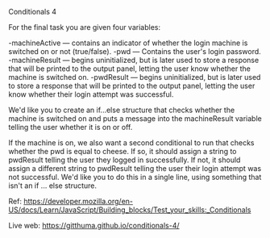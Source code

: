 Conditionals 4

For the final task you are given four variables:

-machineActive — contains an indicator of whether the login machine is switched on or not (true/false).
-pwd — Contains the user's login password.
-machineResult — begins uninitialized, but is later used to store a response that will be printed to the output panel, letting the user know whether the machine is switched on.
-pwdResult — begins uninitialized, but is later used to store a response that will be printed to the output panel, letting the user know whether their login attempt was successful.

We'd like you to create an if...else structure that checks whether the machine is switched on and puts a message into the machineResult variable telling the user whether it is on or off.

If the machine is on, we also want a second conditional to run that checks whether the pwd is equal to cheese. If so, it should assign a string to pwdResult telling the user they logged in successfully. If not, it should assign a different string to pwdResult telling the user their login attempt was not successful. We'd like you to do this in a single line, using something that isn't an if ... else structure.

Ref: https://developer.mozilla.org/en-US/docs/Learn/JavaScript/Building_blocks/Test_your_skills:_Conditionals

Live web: https://gitthuma.github.io/conditionals-4/
